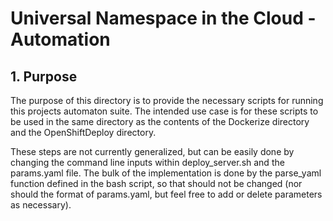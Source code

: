 # Universal Namespace in the Cloud - Automation
## 1. Purpose
The purpose of this directory is to provide the necessary scripts for running this projects automaton suite. The intended use case is for these scripts to be used in the same directory as the contents of the Dockerize directory and the OpenShiftDeploy directory.

These steps are not currently generalized, but can be easily done by changing the command line inputs within deploy_server.sh and the params.yaml file. The bulk of the implementation is done by the parse_yaml function defined in the bash script, so that should not be changed (nor should the format of params.yaml, but feel free to add or delete parameters as necessary).
